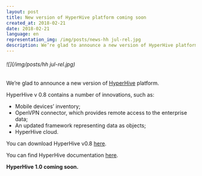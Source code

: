 ```yaml
---
layout: post
title: New version of HyperHive platform coming soon
created_at: 2018-02-21
date: 2018-02-21
language: en
representation_img: /img/posts/news-hh jul-rel.jpg
description: We’re glad to announce a new version of HyperHive platform, which is coming soon.
---
```


###### ![](/img/posts/hh jul-rel.jpg)

We’re glad to announce a new version of [HyperHive][hh] platform.  

HyperHive v 0.8 contains a number of innovations, such as:  

* Mobile devices’ inventory;  
* OpenVPN connector, which provides remote access to the enterprise data;  
* An updated framework representing data as objects;  
* HyperHive cloud.  

You can download HyperHive v0.8 [here][load].  

You can find HyperHive documentation [here][conf].  

**HyperHive 1.0 coming soon.**  

[//]: #
   [conf]:<https://eigenmethod.atlassian.net/wiki>
   [load]:<https://drive.google.com/open?id=0B8AkRifdvvd1anJSN0tndnpueFk>
   [hh]: <http://eigenmethod.com/products/hh/>
